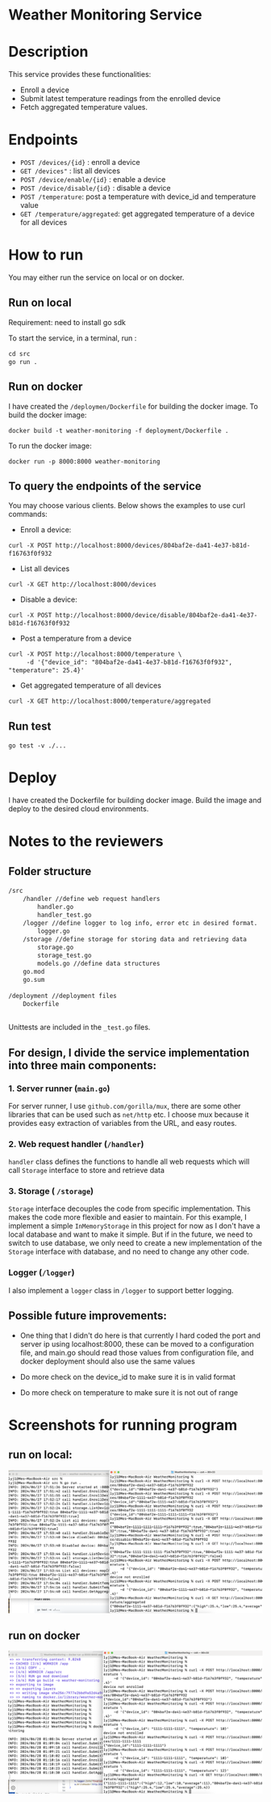 # Weather Monitoring Service

# Description
This service provides these functionalities:
  - Enroll a device
  - Submit latest temperature readings from the enrolled device
  - Fetch aggregated temperature values.


# Endpoints

- `POST /devices/{id}` : enroll a device
- `GET /devices"` : list all devices
- `POST /device/enable/{id}` : enable a device 
- `POST /device/disable/{id}` : disable a device
- `POST /temperature`: post a temperature with device_id and temperature value
- `GET /temperature/aggregated`: get aggregated temperature of a device for all devices


# How to run 
You may either run the service on local or on docker.  
## Run on local
Requirement: need to install go sdk 

To start the service, in a terminal, run :
```
cd src
go run .
```

## Run on docker
I have created the `/deploymen/Dockerfile` for building the docker image. To build the docker image:
```
docker build -t weather-monitoring -f deployment/Dockerfile .
```
To run the docker image:
```
docker run -p 8000:8000 weather-monitoring                   
```

## To query the endpoints of the service
You may choose various clients. Below shows the examples to use curl commands:

- Enroll a device:
```
curl -X POST http://localhost:8000/devices/804baf2e-da41-4e37-b81d-f16763f0f932        
```

- List all devices
```
curl -X GET http://localhost:8000/devices                                            
```

- Disable a device:
```
curl -X POST http://localhost:8000/device/disable/804baf2e-da41-4e37-b81d-f16763f0f932        
```

- Post a temperature from a device
```
curl -X POST http://localhost:8000/temperature \
     -d '{"device_id": "804baf2e-da41-4e37-b81d-f16763f0f932", "temperature": 25.4}'
```

- Get aggregated temperature of all devices
```
curl -X GET http://localhost:8000/temperature/aggregated
```



## Run test
```
go test -v ./...
```


# Deploy 
I have created the Dockerfile for building docker image. Build the image and deploy to the desired cloud environments.


# Notes to the reviewers

## Folder structure
```
/src
    /handler //define web request handlers
        handler.go
        handler_test.go
    /logger //define logger to log info, error etc in desired format.
        logger.go
    /storage //define storage for storing data and retrieving data
        storage.go
        storage_test.go
        models.go //define data structures
    go.mod
    go.sum

/deployment //deployment files
    Dockerfile
        
```
Unittests are included in the `_test.go` files.

## For design, I divide the service implementation into three main components:

### 1. Server runner (`main.go`)
  For server runner, I use `github.com/gorilla/mux`, there are some other libraries that can be used such as `net/http` etc. I choose mux because it provides easy extraction of variables from the URL, and easy routes. 

### 2. Web request handler (`/handler`)
  
  `handler` class  defines the functions to handle all web requests which will call `Storage` interface to store and retrieve data

 ### 3. Storage ( `/storage`)
  
  `Storage` interface decouples the code from specific implementation. This makes the code more flexible and easier to maintain. For this example, I implement a simple `InMemoryStorage` in this project for now as I don't have a local database and want to make it simple. But if in the future, we need to switch to use database, we only need to create a new implementation of the `Storage` interface with database, and no need to change any other code. 


### Logger (`/logger`)
I also implement a `logger` class in `/logger` to support better logging. 


## Possible future improvements:
- One  thing that I didn't do here is that currently I hard coded the port and server ip using localhost:8000, these can be moved to a configuration file, and main.go should read those values from configuration file, and docker deployment should also use the same values 

- Do more check on the device_id to make sure it is in valid format
- Do more check on temperature to make sure it is not out of range


# Screenshots for running program

## run on local:
![My Image Description](screenshots/Screenshot1.png)

## run on docker
![My Image Description](screenshots/Screenshot2.png)